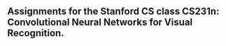 ## Assignments for the Stanford CS class CS231n: Convolutional Neural Networks for Visual Recognition. ##
